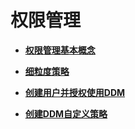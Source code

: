 # 权限管理<a name="ddm_05"></a>

-   **[权限管理基本概念](权限管理基本概念.md)**  

-   **[细粒度策略](细粒度策略.md)**  

-   **[创建用户并授权使用DDM](创建用户并授权使用DDM.md)**  

-   **[创建DDM自定义策略](创建DDM自定义策略.md)**  


